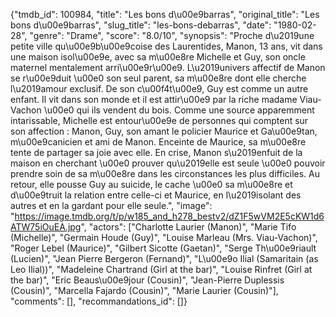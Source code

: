 {"tmdb_id": 100984, "title": "Les bons d\u00e9barras", "original_title": "Les bons d\u00e9barras", "slug_title": "les-bons-debarras", "date": "1980-02-28", "genre": "Drame", "score": "8.0/10", "synopsis": "Proche d\u2019une petite ville qu\u00e9b\u00e9coise des Laurentides, Manon, 13 ans, vit dans une maison isol\u00e9e, avec sa m\u00e8re Michelle et Guy, son oncle maternel mentalement arri\u00e9r\u00e9. L\u2019univers affectif de Manon se r\u00e9duit \u00e0 son seul parent, sa m\u00e8re dont elle cherche l\u2019amour exclusif. De son c\u00f4t\u00e9, Guy est comme un autre enfant. Il vit dans son monde et il est attir\u00e9 par la riche madame Viau-Vachon \u00e0 qui ils vendent du bois. Comme une source apparemment intarissable, Michelle est entour\u00e9e de personnes qui comptent sur son affection : Manon, Guy, son amant le policier Maurice et Ga\u00e9tan, m\u00e9canicien et ami de Manon. Enceinte de Maurice, sa m\u00e8re tente de partager sa joie avec elle. En crise, Manon s\u2019enfuit de la maison en cherchant \u00e0 prouver qu\u2019elle est seule \u00e0 pouvoir prendre soin de sa m\u00e8re dans les circonstances les plus difficiles. Au retour, elle pousse Guy au suicide, le cache \u00e0 sa m\u00e8re et d\u00e9truit la relation entre celle-ci et Maurice, en l\u2019isolant des autres et en la gardant pour elle seule.", "image": "https://image.tmdb.org/t/p/w185_and_h278_bestv2/dZ1F5wVM2E5cKW1d6ATW75iOuEA.jpg", "actors": ["Charlotte Laurier (Manon)", "Marie Tifo (Michelle)", "Germain Houde (Guy)", "Louise Marleau (Mrs. Viau-Vachon)", "Roger Lebel (Maurice)", "Gilbert Sicotte (Gaetan)", "Serge Th\u00e9riault (Lucien)", "Jean Pierre Bergeron (Fernand)", "L\u00e9o Ilial (Samaritain (as Leo Ilial))", "Madeleine Chartrand (Girl at the bar)", "Louise Rinfret (Girl at the bar)", "Eric Beaus\u00e9jour (Cousin)", "Jean-Pierre Duplessis (Cousin)", "Marcella Fajardo (Cousin)", "Marie Laurier (Cousin)"], "comments": [], "recommandations_id": []}